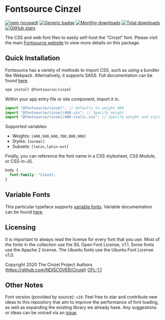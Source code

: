 # Fontsource Cinzel

[![npm (scoped)](https://img.shields.io/npm/v/@fontsource/cinzel?color=brightgreen)](https://www.npmjs.com/package/@fontsource/cinzel) [![Generic badge](https://img.shields.io/badge/fontsource-passing-brightgreen)](https://github.com/fontsource/fontsource) [![Monthly downloads](https://badgen.net/npm/dm/@fontsource/cinzel)](https://github.com/fontsource/fontsource) [![Total downloads](https://badgen.net/npm/dt/@fontsource/cinzel)](https://github.com/fontsource/fontsource) [![GitHub stars](https://img.shields.io/github/stars/fontsource/fontsource.svg?style=social&label=Star)](https://github.com/fontsource/fontsource/stargazers)

The CSS and web font files to easily self-host the “Cinzel” font. Please visit the main [Fontsource website](https://fontsource.org/fonts/cinzel) to view more details on this package.

## Quick Installation

Fontsource has a variety of methods to import CSS, such as using a bundler like Webpack. Alternatively, it supports SASS. Full documentation can be found [here](https://fontsource.org/docs/introduction).

```javascript
npm install @fontsource/cinzel
```

Within your app entry file or site component, import it in.

```javascript
import "@fontsource/cinzel"; // Defaults to weight 400
import "@fontsource/cinzel/400.css"; // Specify weight
import "@fontsource/cinzel/400-italic.css"; // Specify weight and style

```

Supported variables:
- Weights: `[400,500,600,700,800,900]`
- Styles: `[normal]`
- Subsets: `[latin,latin-ext]`

Finally, you can reference the font name in a CSS stylesheet, CSS Module, or CSS-in-JS.

```css
body {
  font-family: "Cinzel;
}
```

## Variable Fonts

This particular typeface supports [variable fonts](https://developer.mozilla.org/en-US/docs/Web/CSS/CSS_Fonts/Variable_Fonts_Guide).
Variable documentation can be found [here](https://fontsource.org/docs/variable-fonts).

## Licensing
It is important to always read the license for every font that you use.
Most of the fonts in the collection use the SIL Open Font License, v1.1. Some fonts use the Apache 2 license. The Ubuntu fonts use the Ubuntu Font License v1.0.

Copyright 2020 The Cinzel Project Authors (https://github.com/NDISCOVER/Cinzel)
[OFL-1.1](http://scripts.sil.org/OFL)

## Other Notes
Font version (provided by source): `v19`.
Feel free to star and contribute new ideas to this repository that aim to improve the performance of font loading, as well as expanding the existing library we already have. Any suggestions or ideas can be voiced via an [issue](https://github.com/fontsource/fontsource/issues).